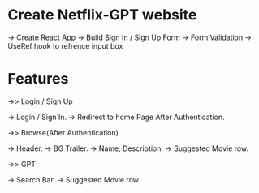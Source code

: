 # Create Netflix-GPT website

-> Create React App
-> Build Sign In / Sign Up Form
-> Form Validation
-> UseRef hook to refrence input box


# Features
 ->> Login / Sign Up

  -> Login / Sign In.
  -> Redirect to home Page After Authentication.

->> Browse(After Authentication)
 
  -> Header.
  -> BG Trailer.
  -> Name, Description.
  -> Suggested Movie row.

->> GPT
 
  -> Search Bar.
  -> Suggested Movie row.

